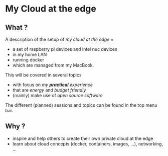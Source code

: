 # My Cloud at the edge

## What ?

A description of the setup of *my cloud at the edge* = 

 * a set of raspberry pi devices and intel nuc devices 
 * in my home LAN
 * running docker
 * which are managed from my MacBook.

This will be covered in several topics

 * with focus on *my **practical** experience*
 * that are *energy* and *budget friendly*
 * (mainly) make use of *open source software*

 The different (planned) sessions and topics can be found in the top menu bar.
## Why ?

* inspire and help others to create their own private cloud at the edge
* learn about cloud concepts (docker, containers, images, ...), networking, ...